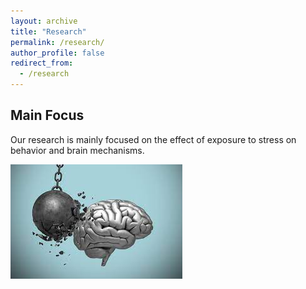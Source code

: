```yaml
---
layout: archive
title: "Research"
permalink: /research/
author_profile: false
redirect_from:
  - /research
---
```


## Main Focus
Our research is mainly focused on the effect of exposure to stress on behavior and brain mechanisms. 


<img src="/images/stress_img.jpeg">
